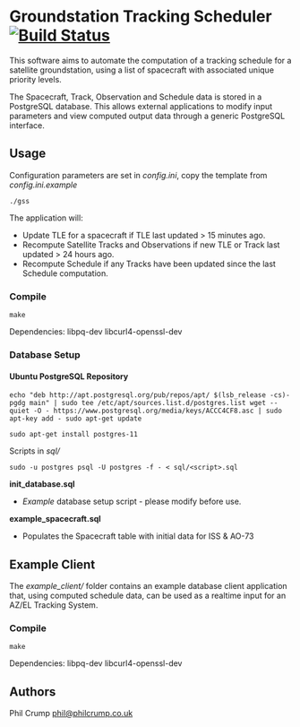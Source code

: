 # Groundstation Tracking Scheduler [![Build Status](https://travis-ci.org/philcrump/groundstation-tracking-scheduler.svg?branch=master)](https://travis-ci.org/philcrump/groundstation-tracking-scheduler)

This software aims to automate the computation of a tracking schedule for a satellite groundstation, using a list of spacecraft with associated unique priority levels.

The Spacecraft, Track, Observation and Schedule data is stored in a PostgreSQL database. This allows external applications to modify input parameters and view computed output data through a generic PostgreSQL interface.

## Usage

Configuration parameters are set in *config.ini*, copy the template from *config.ini.example*

`./gss`

The application will:
 * Update TLE for a spacecraft if TLE last updated > 15 minutes ago.
 * Recompute Satellite Tracks and Observations if new TLE or Track last updated > 24 hours ago.
 * Recompute Schedule if any Tracks have been updated since the last Schedule computation.

### Compile

`make`

Dependencies: libpq-dev libcurl4-openssl-dev

### Database Setup

#### Ubuntu PostgreSQL Repository

`echo "deb http://apt.postgresql.org/pub/repos/apt/ $(lsb_release -cs)-pgdg main" | sudo tee /etc/apt/sources.list.d/postgres.list
wget --quiet -O - https://www.postgresql.org/media/keys/ACCC4CF8.asc | sudo apt-key add -
sudo apt-get update`

`sudo apt-get install postgres-11`

Scripts in *sql/*

`sudo -u postgres psql -U postgres -f - < sql/<script>.sql`

**init_database.sql**
 * _Example_ database setup script - please modify before use.

**example_spacecraft.sql**
 * Populates the Spacecraft table with initial data for ISS & AO-73

## Example Client

The *example_client/* folder contains an example database client application that, using computed schedule data, can be used as a realtime input for an AZ/EL Tracking System.

### Compile

`make`

Dependencies: libpq-dev libcurl4-openssl-dev

## Authors

Phil Crump <phil@philcrump.co.uk>
